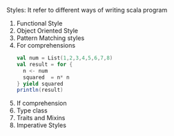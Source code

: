 Styles: It refer to different ways of writing scala program

1. Functional Style
2. Object Oriented Style
3. Pattern Matching styles
4. For comprehensions
    ```scala
    val num = List(1,2,3,4,5,6,7,8)
    val result = for {
      n <- num
      squared  = n* n
    } yield squared
    println(result)
    ```
5. If comprehension
6. Type class
7. Traits and Mixins
8. Imperative Styles